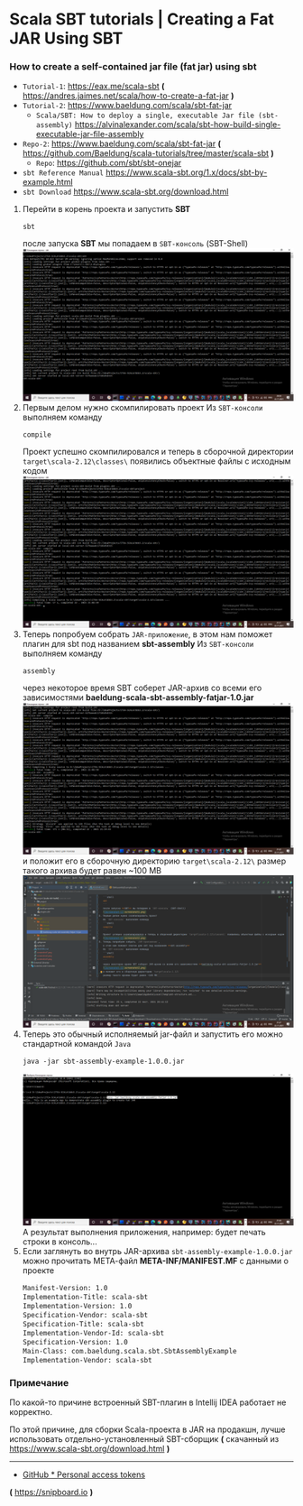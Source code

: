 # Scala SBT tutorials | Creating a Fat JAR Using SBT

### How to create a self-contained jar file (fat jar) using sbt

* `Tutorial-1`: https://eax.me/scala-sbt **(** https://andres.jaimes.net/scala/how-to-create-a-fat-jar **)**
* `Tutorial-2`: https://www.baeldung.com/scala/sbt-fat-jar
  * `Scala/SBT: How to deploy a single, executable Jar file (sbt-assembly)` https://alvinalexander.com/scala/sbt-how-build-single-executable-jar-file-assembly
* `Repo-2`: https://www.baeldung.com/scala/sbt-fat-jar  **(** https://github.com/Baeldung/scala-tutorials/tree/master/scala-sbt **)**
  * `Repo`: https://github.com/sbt/sbt-onejar
* `sbt Reference Manual` https://www.scala-sbt.org/1.x/docs/sbt-by-example.html
* `sbt Download` https://www.scala-sbt.org/download.html

1. Перейти в корень проекта и запустить **SBT**
   ```shell
   sbt
   ```
   после запуска **SBT** мы попадаем в `SBT-консоль` (SBT-Shell)
   ![Screenshot-1](screenshot1.png)
2. Первым делом нужно скомпилировать проект
   Из `SBT-консоли` выполняем команду
   ```shell
   compile
   ```
   Проект успешно скомпилировался и теперь в сборочной директории `target\scala-2.12\classes\` появились объектные файлы с исходным кодом
   ![Screenshot-2](screenshot2.png)
3. Теперь попробуем собрать `JAR-приложение`,
   в этом нам поможет плагин для sbt под названием **sbt-assembly**
   Из `SBT-консоли` выполняем команду
   ```shell
   assembly
   ```
   через некоторое время SBT соберет JAR-архив со всеми его зависимостями **baeldung-scala-sbt-assembly-fatjar-1.0.jar**
   ![Screenshot-3](screenshot3.png)
   и положит его в сборочную директорию `target\scala-2.12\`
   размер такого архива будет равен ~100 MB
   ![Screenshot-4](screenshot4.png)
4. Теперь это обычный исполняемый jar-файл
   и запустить его можно стандартной командой `Java`
   ```shell
   java -jar sbt-assembly-example-1.0.0.jar
   ```
   ![Screenshot-5](screenshot5.png)
   А результат выполнения приложения, например: будет печать строки в консоль...
5. Если заглянуть во внутрь JAR-архива `sbt-assembly-example-1.0.0.jar` можно прочитать МЕТА-файл **META-INF/MANIFEST.MF** с данными о проекте
   ```text
   Manifest-Version: 1.0
   Implementation-Title: scala-sbt
   Implementation-Version: 1.0
   Specification-Vendor: scala-sbt
   Specification-Title: scala-sbt
   Implementation-Vendor-Id: scala-sbt
   Specification-Version: 1.0
   Main-Class: com.baeldung.scala.sbt.SbtAssemblyExample
   Implementation-Vendor: scala-sbt
   ```


### Примечание

По какой-то причине встроенный SBT-плагин в Intellij IDEA работает не корректно.

По этой причине, для сборки Scala-проекта в JAR на продакшн, лучше использовать отдельно-установленный SBT-сборщик **(** скачанный из https://www.scala-sbt.org/download.html **)**


---

* [GitHub * Personal access tokens](https://mail.google.com/mail/u/0/?tab=rm&ogbl#inbox/KtbxLwgswrfxtLZJbFzLlPHzglccGQBXXV)

**(** https://snipboard.io **)**
